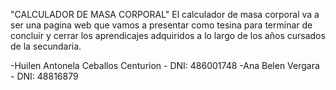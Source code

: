 "CALCULADOR DE MASA CORPORAL"
El calculador de masa corporal va a ser una pagina web que vamos a presentar como tesina para terminar de concluir y cerrar los aprendicajes adquiridos a lo largo de los años cursados  de la secundaria. 

-Huilen Antonela Ceballos Centurion - DNI: 486001748
-Ana Belen Vergara - DNI: 48816879
